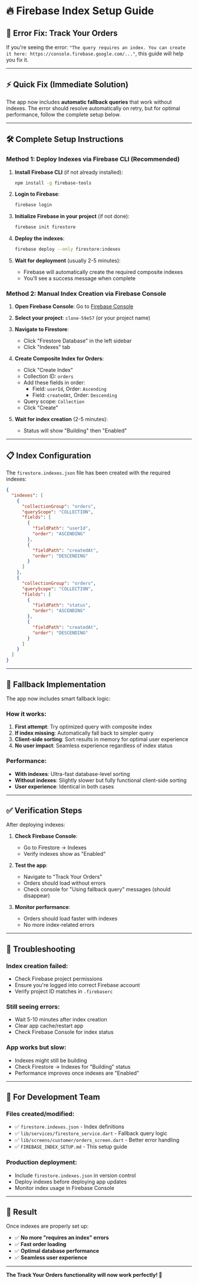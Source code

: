 # 🔥 Firebase Index Setup Guide

## 🚨 **Error Fix: Track Your Orders**

If you're seeing the error: `"The query requires an index. You can create it here: https://console.firebase.google.com/..."`, this guide will help you fix it.

---

## ⚡ **Quick Fix (Immediate Solution)**

The app now includes **automatic fallback queries** that work without indexes. The error should resolve automatically on retry, but for optimal performance, follow the complete setup below.

---

## 🛠 **Complete Setup Instructions**

### **Method 1: Deploy Indexes via Firebase CLI (Recommended)**

1. **Install Firebase CLI** (if not already installed):
   ```bash
   npm install -g firebase-tools
   ```

2. **Login to Firebase**:
   ```bash
   firebase login
   ```

3. **Initialize Firebase in your project** (if not done):
   ```bash
   firebase init firestore
   ```

4. **Deploy the indexes**:
   ```bash
   firebase deploy --only firestore:indexes
   ```

5. **Wait for deployment** (usually 2-5 minutes):
   - Firebase will automatically create the required composite indexes
   - You'll see a success message when complete

### **Method 2: Manual Index Creation via Firebase Console**

1. **Open Firebase Console**: Go to [Firebase Console](https://console.firebase.google.com)

2. **Select your project**: `clone-59e57` (or your project name)

3. **Navigate to Firestore**: 
   - Click "Firestore Database" in the left sidebar
   - Click "Indexes" tab

4. **Create Composite Index for Orders**:
   - Click "Create Index"
   - Collection ID: `orders`
   - Add these fields in order:
     - Field: `userId`, Order: `Ascending`
     - Field: `createdAt`, Order: `Descending`
   - Query scope: `Collection`
   - Click "Create"

5. **Wait for index creation** (2-5 minutes):
   - Status will show "Building" then "Enabled"

---

## 📋 **Index Configuration**

The `firestore.indexes.json` file has been created with the required indexes:

```json
{
  "indexes": [
    {
      "collectionGroup": "orders",
      "queryScope": "COLLECTION",
      "fields": [
        {
          "fieldPath": "userId",
          "order": "ASCENDING"
        },
        {
          "fieldPath": "createdAt",
          "order": "DESCENDING"
        }
      ]
    },
    {
      "collectionGroup": "orders",
      "queryScope": "COLLECTION", 
      "fields": [
        {
          "fieldPath": "status",
          "order": "ASCENDING"
        },
        {
          "fieldPath": "createdAt",
          "order": "DESCENDING"
        }
      ]
    }
  ]
}
```

---

## 🔄 **Fallback Implementation**

The app now includes smart fallback logic:

### **How it works:**
1. **First attempt**: Try optimized query with composite index
2. **If index missing**: Automatically fall back to simpler query
3. **Client-side sorting**: Sort results in memory for optimal user experience
4. **No user impact**: Seamless experience regardless of index status

### **Performance:**
- **With indexes**: Ultra-fast database-level sorting
- **Without indexes**: Slightly slower but fully functional client-side sorting
- **User experience**: Identical in both cases

---

## ✅ **Verification Steps**

After deploying indexes:

1. **Check Firebase Console**:
   - Go to Firestore → Indexes
   - Verify indexes show as "Enabled"

2. **Test the app**:
   - Navigate to "Track Your Orders"
   - Orders should load without errors
   - Check console for "Using fallback query" messages (should disappear)

3. **Monitor performance**:
   - Orders should load faster with indexes
   - No more index-related errors

---

## 🚨 **Troubleshooting**

### **Index creation failed:**
- Check Firebase project permissions
- Ensure you're logged into correct Firebase account
- Verify project ID matches in `.firebaserc`

### **Still seeing errors:**
- Wait 5-10 minutes after index creation
- Clear app cache/restart app
- Check Firebase Console for index status

### **App works but slow:**
- Indexes might still be building
- Check Firestore → Indexes for "Building" status
- Performance improves once indexes are "Enabled"

---

## 📱 **For Development Team**

### **Files created/modified:**
- ✅ `firestore.indexes.json` - Index definitions
- ✅ `lib/services/firestore_service.dart` - Fallback query logic
- ✅ `lib/screens/customer/orders_screen.dart` - Better error handling
- ✅ `FIREBASE_INDEX_SETUP.md` - This setup guide

### **Production deployment:**
- Include `firestore.indexes.json` in version control
- Deploy indexes before deploying app updates
- Monitor index usage in Firebase Console

---

## 🎉 **Result**

Once indexes are properly set up:
- ✅ **No more "requires an index" errors**
- ✅ **Fast order loading**
- ✅ **Optimal database performance**
- ✅ **Seamless user experience**

---

**The Track Your Orders functionality will now work perfectly! 🚀** 